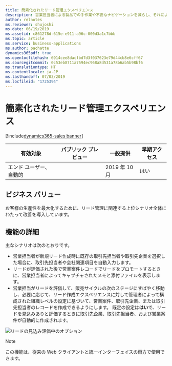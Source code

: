 ```yaml
---
title: 簡素化されたリード管理エクスペリエンス
description: 営業担当者による製品での手作業や不要なナビゲーションを減らし、それによってエンド ユーザーの生産性と顧客満足度を向上させるためのいくつかの改善が、一般的なワークフローとプロセスに対して行われています。
author: relnotes
ms.reviewer: shujoshi
ms.date: 06/19/2019
ms.assetid: c861278d-615e-e911-a96c-000d3a1c7bbb
ms.topic: article
ms.service: business-applications
ms.author: pachatte
dynamics365pdf: true
ms.openlocfilehash: 6914cee8dacfbd7d3f037623e79d44cb8e6cff67
ms.sourcegitcommit: 0c53eb8711a7594ec968a8d531a78b6ab5b98bf6
ms.translationtype: HT
ms.contentlocale: ja-JP
ms.lasthandoff: 07/03/2019
ms.locfileid: "1725394"
---
```

# <a name="simplified-lead-management-experience"></a>簡素化されたリード管理エクスペリエンス
[!include[dynamics365-sales banner](../includes/dynamics365-sales.md)]

| 有効対象    |  パブリック プレビュー | 一般提供 | 早期アクセス |
| ---------- | ---------- |---------- |---------- |
|エンド ユーザー、自動的|| 2019 年 10 月|はい |


## <a name="business-value"></a>ビジネス バリュー
<!-- bv start -->
お客様の生産性を最大化するために、リード管理に関連する上位シナリオ全体にわたって改善を導入しています。
<!-- bv end -->



## <a name="feature-details"></a>機能の詳細
<!--feature detail start -->
主なシナリオは次のとおりです。  

- 営業担当者が新規リード作成時に既存の取引先担当者や取引先企業を選択した場合に、取引先担当者や会社関連項目を自動入力します。   
- リードが評価された後で営業案件レコードでリードをプロモートするときに、営業担当者によってキャプチャされたメモと添付ファイルを表示します。  
- 営業担当がリードを評価して、販売サイクルの次のステージにすばやく移動し、必要に応じて、リード作成エクスペリエンスに対して管理者によって構成された組織レベルの設定に基づいて、営業案件、取引先企業、または取引先担当者のレコードを作成できるようにします。 既定の設定は**はい**で、リードを見込みありと評価するときに取引先企業、取引先担当者、および営業案件が自動的に作成されます。
<!--feature detail end -->

![リードの見込み評価中のオプション](media/additionaloptions.jpg "リードの見込み評価中のオプション")
<!-- Picture 1 -->

> [!NOTE]
> この機能は、従来の Web クライアントと統一インターフェイスの両方で使用できます。







